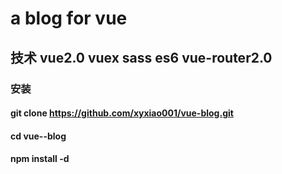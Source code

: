 #  a blog for vue  

##      技术 vue2.0 vuex sass es6 vue-router2.0
###  安装
####         git clone https://github.com/xyxiao001/vue-blog.git
####         cd vue--blog
####         npm install -d

